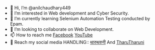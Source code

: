 - 👋 Hi, I’m @anilchaudhary449
- 👀 I’m interested in Web development and Cyber Security.
- 🌱 I’m currently learning Selenium Automation Testing conducted by Epam.
- 💞️ I’m looking to collaborate on Web Development.
- 📫 How to reach me [Facebook](www.facebook.com/@HeyHumanBeing)  [YouTube](www.youtube.com/@thevloggeranil)
- 🔗 Reach my social media HANDLING:: [थारुथरुनी](https://www.facebook.com/followtharutharuni/) And [TharuTharuni](https://www.youtube.com/@tharu___tharuni)

<!---
anilchaudhary449/anilchaudhary449 is a ✨ special ✨ repository because its `README.md` (this file) appears on your GitHub profile.
You can click the Preview link to take a look at your changes.
--->
